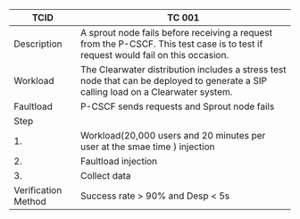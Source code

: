 | TCID                | TC 001                                   |
| ------------------- | ---------------------------------------- |
| Description         | A sprout node fails before receiving a request from the P-CSCF. This test case is to test if request would fail on this occasion. |
| Workload            | The Clearwater distribution includes a stress test node that can be deployed to generate a SIP calling load on a Clearwater system. |
| Faultload           | P-CSCF sends requests and Sprout node fails |
| Step                |                                          |
| 1.                  | Workload(20,000 users and 20 minutes per user at the smae time ) injection |
| 2.                  | Faultload injection                      |
| 3.                  | Collect data                             |
| Verification Method | Success rate > 90% and Desp < 5s         |

